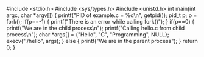 #include <stdio.h>
#include <sys/types.h>
#include <unistd.h>
int main(int argc, char *argv[])
{
    printf("PID of example.c = %d\n", getpid());
    pid_t p;
    p = fork();
    if(p==-1)
    {
        printf("There is an error while calling fork()");
    }
    if(p==0)
    {
    printf("We are in the child process\n");
    printf("Calling hello.c from child process\n");
    char *args[] = {"Hello", "C", "Programming", NULL};
    execv("./hello", args);
    }
    else
    {
        printf("We are in the parent process");
    }
    return 0;
}
